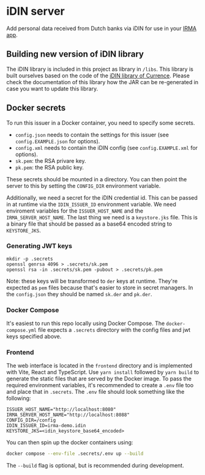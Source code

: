 # iDIN server

Add personal data received from Dutch banks via iDIN for use in your
[IRMA app](https://github.com/privacybydesign/irmamobile).

## Building new version of iDIN library
The iDIN library is included in this project as library in `/libs`. This library is built ourselves
based on the code of the [iDIN library of Currence](https://github.com/Currence-Online/iDIN-libraries-java/tree/master/Java/library).
Please check the documentation of this library how the JAR can be re-generated in case
you want to update this library.


## Docker secrets
To run this issuer in a Docker container, you need to specify some secrets.
- `config.json` needs to contain the settings for this issuer (see `config.EXAMPLE.json` for options).
- `config.xml` needs to contain the iDIN config (see `config.EXAMPLE.xml` for options).
- `sk.pem`: the RSA privare key.
- `pk.pem`: the RSA public key.

These secrets should be mounted in a directory. You can then point the server to this by setting the `CONFIG_DIR` environment variable.

Additionally, we need a secret for the iDIN credential id.
This can be passed in at runtime via the `IDIN_ISSUER_ID` environment variable.
We need enviroment variables for the `ISSUER_HOST_NAME` and the `IRMA_SERVER_HOST_NAME`.
The last thing we need is a `keystore.jks` file. This is a binary file that should be passed as a base64 encoded string to `KEYSTORE_JKS`.

### Generating JWT keys
```
mkdir -p .secrets
openssl genrsa 4096 > .secrets/sk.pem
openssl rsa -in .secrets/sk.pem -pubout > .secrets/pk.pem
```

Note: these keys will be transformed to `der` keys at runtime.
They're expected as `pem` files because that's easier to store in secret managers.
In the `config.json` they should be named `sk.der` and `pk.der`.

### Docker Compose
It's easiest to run this repo locally using Docker Compose.
The `docker-compose.yml` file expects a `.secrets` directory with the config files and jwt keys specified above.

### Frontend
The web interface is located in the `frontend` directory and is implemented with
Vite, React and TypeScript. Use `yarn install` followed by `yarn build` to
generate the static files that are served by the Docker image.
To pass the required environment variables, it's recommended to create a `.env` file too and place that in `.secrets`.
The `.env` file should look something like the following:
```
ISSUER_HOST_NAME="http://localhost:8080"
IRMA_SERVER_HOST_NAME="http://localhost:8088"
CONFIG_DIR=/config
IDIN_ISSUER_ID=irma-demo.idin
KEYSTORE_JKS=<idin_keystore_base64_encoded>
```

You can then spin up the docker containers using:
```bash
docker compose --env-file .secrets/.env up --build
```
The `--build` flag is optional, but is recommended during development.
